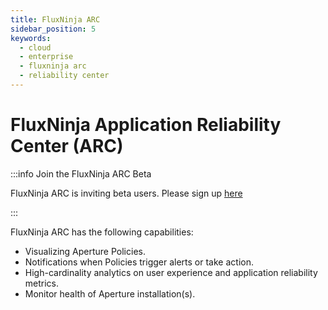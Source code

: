 ```yaml
---
title: FluxNinja ARC
sidebar_position: 5
keywords:
  - cloud
  - enterprise
  - fluxninja arc
  - reliability center
---
```


# FluxNinja Application Reliability Center (ARC)

:::info Join the FluxNinja ARC Beta

FluxNinja ARC is inviting beta users. Please sign up
[here](https://app.fluxninja.com/sign-up)

:::

FluxNinja ARC has the following capabilities:

- Visualizing Aperture Policies.
- Notifications when Policies trigger alerts or take action.
- High-cardinality analytics on user experience and application reliability
  metrics.
- Monitor health of Aperture installation(s).
